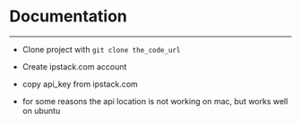 # Documentation 
---
- Clone project with ``git clone the_code_url``

- Create ipstack.com account 

- copy api_key from ipstack.com

- for some reasons the api location is not working on mac, but works well on ubuntu
